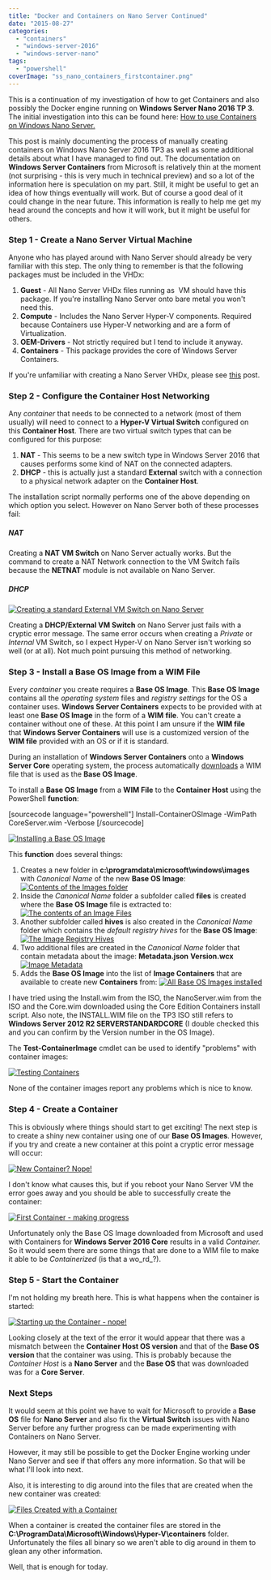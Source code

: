 ```yaml
---
title: "Docker and Containers on Nano Server Continued"
date: "2015-08-27"
categories: 
  - "containers"
  - "windows-server-2016"
  - "windows-server-nano"
tags: 
  - "powershell"
coverImage: "ss_nano_containers_firstcontainer.png"
---
```


This is a continuation of my investigation of how to get Containers and also possibly the Docker engine running on **Windows Server Nano 2016 TP 3**. The initial investigation into this can be found here: [How to use Containers on Windows Nano Server.](https://dscottraynsford.wordpress.com/2015/08/26/how-to-use-containers-on-windows-nano-server/)

This post is mainly documenting the process of manually creating containers on Windows Nano Server 2016 TP3 as well as some additional details about what I have managed to find out. The documentation on **Windows Server Containers** from Microsoft is relatively thin at the moment (not surprising - this is very much in technical preview) and so a lot of the information here is speculation on my part. Still, it might be useful to get an idea of how things eventually will work. But of course a good deal of it could change in the near future. This information is really to help me get my head around the concepts and how it will work, but it might be useful for others.

### Step 1 - Create a Nano Server Virtual Machine

Anyone who has played around with Nano Server should already be very familiar with this step. The only thing to remember is that the following packages must be included in the VHDx:

1. **Guest** \- All Nano Server VHDx files running as  VM should have this package. If you're installing Nano Server onto bare metal you won't need this.
2. **Compute** - Includes the Nano Server Hyper-V components. Required because Containers use Hyper-V networking and are a form of Virtualization.
3. **OEM-Drivers** - Not strictly required but I tend to include it anyway.
4. **Containers** \- This package provides the core of Windows Server Containers.

If you're unfamiliar with creating a Nano Server VHDx, please see [this](https://dscottraynsford.wordpress.com/2015/05/08/install-windows-server-nano-the-easy-way/) post.

### Step 2 - Configure the Container Host Networking

Any _container_ that needs to be connected to a network (most of them usually) will need to connect to a **Hyper-V Virtual Switch** configured on this **Container Host**. There are two virtual switch types that can be configured for this purpose:

1. **NAT** - This seems to be a new switch type in Windows Server 2016 that causes performs some kind of NAT on the connected adapters.
2. **DHCP** \- this is actually just a standard **External** switch with a connection to a physical network adapter on the **Container Host**.

The installation script normally performs one of the above depending on which option you select. However on Nano Server both of these processes fail:

##### NAT

Creating a **NAT** **VM Switch** on Nano Server actually works. But the command to create a NAT Network connection to the VM Switch fails because the **NETNAT** module is not available on Nano Server.

##### DHCP

[![Creating a standard External VM Switch on Nano Server](https://dscottraynsford.files.wordpress.com/2015/08/ss_nano_containers_creatingadhcpswitch.png?w=660)](https://dscottraynsford.files.wordpress.com/2015/08/ss_nano_containers_creatingadhcpswitch.png)

Creating a **DHCP/External VM Switch** on Nano Server just fails with a cryptic error message. The same error occurs when creating a _Private_ or _Internal_ VM Switch, so I expect Hyper-V on Nano Server isn't working so well (or at all). Not much point pursuing this method of networking.

### Step 3 - Install a Base OS Image from a WIM File

Every _container_ you create requires a **Base OS Image**. This **Base OS Image** contains all the _operating system_ files and _registry settings_ for the OS a container uses. **Windows Server Containers** expects to be provided with at least one **Base OS Image** in the form of a **WIM** **file**. You can't create a container without one of these. At this point I am unsure if the **WIM file** that **Windows Server Containers** will use is a customized version of the **WIM file** provided with an OS or if it is standard.

During an installation of **Windows Server Containers** onto a **Windows Server Core** operating system, the process automatically [downloads](http://aka.ms/ContainerOSImage) a WIM file that is used as the **Base OS Image**.

To install a **Base OS Image** from a **WIM File** to the **Container Host** using the PowerShell **function**:

\[sourcecode language="powershell"\] Install-ContainerOSImage -WimPath CoreServer.wim -Verbose \[/sourcecode\]

[![Installing a Base OS Image](https://dscottraynsford.files.wordpress.com/2015/08/ss_nano_containerinstallingos.png?w=660)](https://dscottraynsford.files.wordpress.com/2015/08/ss_nano_containerinstallingos.png)

This **function** does several things:

1. Creates a new folder in **c:\\programdata\\microsoft\\windows\\images** with _Canonical Name_ of the new **Base OS Image**: [![Contents of the Images folder](https://dscottraynsford.files.wordpress.com/2015/08/ss_nano_container_images_content.png?w=660)](https://dscottraynsford.files.wordpress.com/2015/08/ss_nano_container_images_content.png)
2. Inside the _Canonical Name_ folder a subfolder called **files** is created where the **Base OS Image** file is extracted to:[![The contents of an Image Files](https://dscottraynsford.files.wordpress.com/2015/08/ss_nano_container_image_files.png?w=660)](https://dscottraynsford.files.wordpress.com/2015/08/ss_nano_container_image_files.png)
3. Another subfolder called **hives** is also created in the _Canonical Name_ folder which contains the _default registry hives_ for the **Base OS Image**: [![The Image Registry Hives](https://dscottraynsford.files.wordpress.com/2015/08/ss_nano_container_image_hives.png?w=660)](https://dscottraynsford.files.wordpress.com/2015/08/ss_nano_container_image_hives.png)
4. Two additional files are created in the _Canonical Name_ folder that contain metadata about the image: **Metadata.json** **Version.wcx**[![Image Metadata](https://dscottraynsford.files.wordpress.com/2015/08/ss_nano_container_image_metadata.png?w=660)](https://dscottraynsford.files.wordpress.com/2015/08/ss_nano_container_image_metadata.png)
5. Adds the **Base OS Image** into the list of **Image Containers** that are available to create new **Containers** from: [![All Base OS Images installed](https://dscottraynsford.files.wordpress.com/2015/08/ss_nano_containers_installedall.png?w=660)](https://dscottraynsford.files.wordpress.com/2015/08/ss_nano_containers_installedall.png)

I have tried using the Install.wim from the ISO, the NanoServer.wim from the ISO and the Core.wim downloaded using the Core Edition Containers install script. Also note, the INSTALL.WIM file on the TP3 ISO still refers to **Windows Server 2012 R2 SERVERSTANDARDCORE** (I double checked this and you can confirm by the Version number in the OS Image).

The **Test-ContainerImage** cmdlet can be used to identify "problems" with container images:

[![Testing Containers](https://dscottraynsford.files.wordpress.com/2015/08/ss_nano_containers_testcontainers.png?w=660)](https://dscottraynsford.files.wordpress.com/2015/08/ss_nano_containers_testcontainers.png)

None of the container images report any problems which is nice to know.

### Step 4 - Create a Container

This is obviously where things should start to get exciting! The next step is to create a shiny new container using one of our **Base OS Images**. However, if you try and create a new container at this point a cryptic error message will occur:

[![New Container? Nope!](https://dscottraynsford.files.wordpress.com/2015/08/ss_nano_containers_newcontainerfailure.png?w=660)](https://dscottraynsford.files.wordpress.com/2015/08/ss_nano_containers_newcontainerfailure.png)

I don't know what causes this, but if you reboot your Nano Server VM the error goes away and you should be able to successfully create the container:

[![First Container - making progress](https://dscottraynsford.files.wordpress.com/2015/08/ss_nano_containers_firstcontainer.png?w=660)](https://dscottraynsford.files.wordpress.com/2015/08/ss_nano_containers_firstcontainer.png)

Unfortunately only the Base OS Image downloaded from Microsoft and used with Containers for **Windows Server 2016 Core** results in a valid _Container._ So it would seem there are some things that are done to a WIM file to make it able to be _Containerized_ (is that a wo_rd_?).

### Step 5 - Start the Container

I'm not holding my breath here. This is what happens when the container is started:

[![Starting up the Container - nope!](https://dscottraynsford.files.wordpress.com/2015/08/ss_nano_containers_startupfailure.png?w=660)](https://dscottraynsford.files.wordpress.com/2015/08/ss_nano_containers_startupfailure.png)

Looking closely at the text of the error it would appear that there was a mismatch between the **Container Host OS version** and that of the **Base OS version** that the container was using. This is probably because the _Container Host_ is a **Nano Server** and the **Base OS** that was downloaded was for a **Core Server**.

### Next Steps

It would seem at this point we have to wait for Microsoft to provide a **Base OS** file for **Nano Server** and also fix the **Virtual Switch** issues with Nano Server before any further progress can be made experimenting with Containers on Nano Server.

However, it may still be possible to get the Docker Engine working under Nano Server and see if that offers any more information. So that will be what I'll look into next.

Also, it is interesting to dig around into the files that are created when the new container was created:

[![Files Created with a Container](https://dscottraynsford.files.wordpress.com/2015/08/ss_nano_containers_containerfiles.png?w=660)](https://dscottraynsford.files.wordpress.com/2015/08/ss_nano_containers_containerfiles.png)

When a container is created the container files are stored in the **C:\\ProgramData\\Microsoft\\Windows\\Hyper-V\\containers** folder. Unfortunately the files all binary so we aren't able to dig around in them to glean any other information.

Well, that is enough for today.
